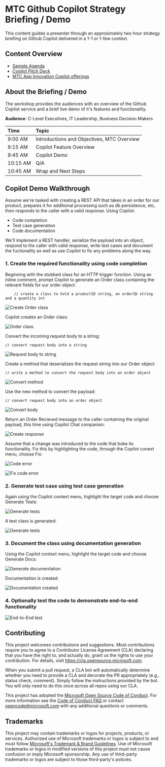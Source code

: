 # MTC Github Copilot Strategy Briefing / Demo

This content guides a presenter through an approximately two hour strategy briefing on Github Copilot delivered in a 1-1 or 1-few context.

## Content Overview
- [Sample Agenda](./resources/agenda-mtc-1m.docx)
- [Copilot Pitch Deck](./resources/GitHub-Copilot-Pitch-Deck-Final.pptx)
- [MTC App Innovation Copilot offerings](./resources/MTC%20GHCopilot%20Offering.pptx)


## About the Briefing / Demo 

The workshop provides the audiences with an overview of the Github Copilot service and a brief live demo of it's features and functionality.

**Audience**: C-Level Executives, IT Leadership, Business Decision Makers

| Time         | Topic   |
|:-------------|:------- |
|9:00 AM  | Introductions and Objectives, MTC Overview|
|9:15 AM  | Copilot Feature Overview |
|9:45 AM  | Copilot Demo |
|10:15 AM | Q/A |
|10:45 AM | Wrap and Next Steps |

## Copilot Demo Walkthrough
Assume we're tasked with creating a REST API that takes in an order for our product, prepares it for additional processing such as db persistence, etc, then responds to the caller with a valid response.  Using Copilot:
* Code completion
* Test case generation
* Code documentation

We'll implement a REST handler, serialize the payload into an object, respond to the caller with valid response, write test cases and document the fuctionality as well as use Copilot to fix any problems along the way.


### 1. Create the required functionality using code completion

Beginning with the stubbed class for an HTTP trigger function.  Using an inline comment, prompt Copilot to generate an Order class containing the relevant fields for our order object:

        // create a class to hold a productID string, an orderID string and a quantity int


![Create Order class](./media/1_codegen_createorder.png)

Copilot creates an Order class:

![Order class](./media/2_codegen_createorder.png)

Convert the incoming request body to a string:

    // convert request body into a string

![Request body to string](./media/3_codegen_request.png)

Create a method that deserializes the request string into our Order object:

    // write a method to convert the request body into an order object

![Convert method](./media/4_codegen_method.png)

Use the new method to convert the payload:

    // convert request body into an order object

![Convert body](./media/5_codegen_convert.png)

Return an Order Recieved message to the caller containing the original payload, this time using Copilot Chat companion:

![Create response](./media/6_codegen_response.png)

Assume that a change was introduced to the code that boke its functionality.  Fix this by highlighting the code, through the Copilot conext menu, choose Fix:

![Code error](./media/7_codegen_error.png)

![Fix code error](./media/8_codegen_fix.png)

### 2. Generate test case using test case generation

Again using the Copilot context menu, highlight the target code and choose Generate Tests:

![Generate tests](./media/9_testgen1.png)

A test class is generated:

![Generate tests](./media/10_testgen2.png)

### 3. Document the class using documentation generation

Using the Copilot context menu, highlight the target code and choose Generate Docs:

![Generate documentation](./media/11_docgen1.png)

Documentation is created:

![Documentation created](./media/12_docgen2.png)

### 4. Optionally test the code to demonstrate end-to-end functionality

![End-to-End test](./media/13_testrun.png)

## Contributing

This project welcomes contributions and suggestions.  Most contributions require you to agree to a
Contributor License Agreement (CLA) declaring that you have the right to, and actually do, grant us
the rights to use your contribution. For details, visit https://cla.opensource.microsoft.com.

When you submit a pull request, a CLA bot will automatically determine whether you need to provide
a CLA and decorate the PR appropriately (e.g., status check, comment). Simply follow the instructions
provided by the bot. You will only need to do this once across all repos using our CLA.

This project has adopted the [Microsoft Open Source Code of Conduct](https://opensource.microsoft.com/codeofconduct/).
For more information see the [Code of Conduct FAQ](https://opensource.microsoft.com/codeofconduct/faq/) or
contact [opencode@microsoft.com](mailto:opencode@microsoft.com) with any additional questions or comments.

## Trademarks

This project may contain trademarks or logos for projects, products, or services. Authorized use of Microsoft 
trademarks or logos is subject to and must follow 
[Microsoft's Trademark & Brand Guidelines](https://www.microsoft.com/en-us/legal/intellectualproperty/trademarks/usage/general).
Use of Microsoft trademarks or logos in modified versions of this project must not cause confusion or imply Microsoft sponsorship.
Any use of third-party trademarks or logos are subject to those third-party's policies.
